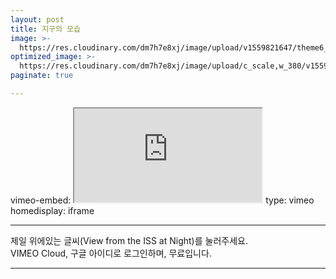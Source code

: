 ```yaml
---
layout: post
title: 지구의 모습
image: >-
  https://res.cloudinary.com/dm7h7e8xj/image/upload/v1559821647/theme6_qeeojf.jpg
optimized_image: >-
  https://res.cloudinary.com/dm7h7e8xj/image/upload/c_scale,w_380/v1559821647/theme6_qeeojf.jpg
paginate: true

---
```

vimeo-embed: <iframe src="https://player.vimeo.com/video/45878034?h=fa107961d3" webkitallowfullscreen mozallowfullscreen allowfullscreen></iframe>
type: vimeo
homedisplay: iframe

---

제일 위에있는 글씨(View from the ISS at Night)를 눌러주세요.<br>
VIMEO Cloud, 구글 아이디로 로그인하며, 무료입니다.

---
